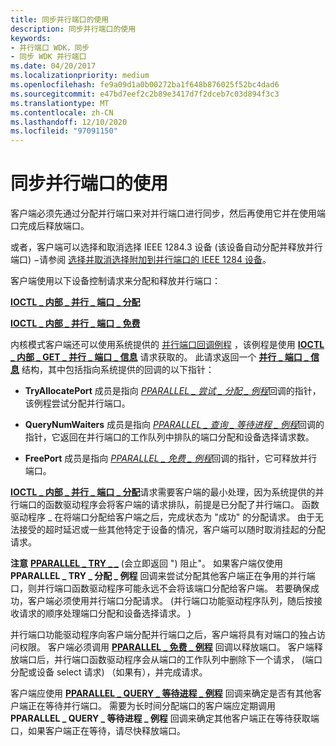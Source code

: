 ```yaml
---
title: 同步并行端口的使用
description: 同步并行端口的使用
keywords:
- 并行端口 WDK，同步
- 同步 WDK 并行端口
ms.date: 04/20/2017
ms.localizationpriority: medium
ms.openlocfilehash: fe9a09d1a0b00272ba1f648b876025f52bc4dad6
ms.sourcegitcommit: e47bd7eef2c2b89e3417d7f2dceb7c03d894f3c3
ms.translationtype: MT
ms.contentlocale: zh-CN
ms.lasthandoff: 12/10/2020
ms.locfileid: "97091150"
---
```

# <a name="synchronizing-the-use-of-a-parallel-port"></a>同步并行端口的使用





客户端必须先通过分配并行端口来对并行端口进行同步，然后再使用它并在使用端口完成后释放端口。

或者，客户端可以选择和取消选择 IEEE 1284.3 设备 (该设备自动分配并释放并行端口) −请参阅 [选择并取消选择附加到并行端口的 IEEE 1284 设备](selecting-and-deselecting-an-ieee-1284-device-attached-to-a-parallel-p.md)。

客户端使用以下设备控制请求来分配和释放并行端口：

[**IOCTL \_ 内部 \_ 并行 \_ 端口 \_ 分配**](/windows-hardware/drivers/ddi/parallel/ni-parallel-ioctl_internal_parallel_port_allocate)

[**IOCTL \_ 内部 \_ 并行 \_ 端口 \_ 免费**](/windows-hardware/drivers/ddi/parallel/ni-parallel-ioctl_internal_parallel_port_free)

内核模式客户端还可以使用系统提供的 [并行端口回调例程](/windows-hardware/drivers/ddi/_parports/) ，该例程是使用 [**IOCTL \_ 内部 \_ GET \_ 并行 \_ 端口 \_ 信息**](/windows-hardware/drivers/ddi/parallel/ni-parallel-ioctl_internal_get_parallel_port_info) 请求获取的。 此请求返回一个 [**并行 \_ 端口 \_ 信息**](/windows-hardware/drivers/ddi/parallel/ns-parallel-_parallel_port_information) 结构，其中包括指向系统提供的回调的以下指针：

-   **TryAllocatePort** 成员是指向 [*PPARALLEL \_ 尝试 \_ 分配 \_ 例程*](/previous-versions/windows/hardware/drivers/ff544550(v=vs.85))回调的指针，该例程尝试分配并行端口。

-   **QueryNumWaiters** 成员是指向 [*PPARALLEL \_ 查询 \_ 等待进程 \_ 例程*](/windows-hardware/drivers/ddi/parallel/nc-parallel-pparallel_query_waiters_routine)回调的指针，它返回在并行端口的工作队列中排队的端口分配和设备选择请求数。

-   **FreePort** 成员是指向 [*PPARALLEL \_ 免费 \_ 例程*](/windows-hardware/drivers/ddi/parallel/nc-parallel-pparallel_free_routine)回调的指针，它可释放并行端口。

[**IOCTL \_ 内部 \_ 并行 \_ 端口 \_ 分配**](/windows-hardware/drivers/ddi/parallel/ni-parallel-ioctl_internal_parallel_port_allocate)请求需要客户端的最小处理，因为系统提供的并行端口的函数驱动程序会将客户端的请求排队，前提是已分配了并行端口。 函数驱动程序 \_ 在将端口分配给客户端之后，完成状态为 "成功" 的分配请求。 由于无法接受的超时延迟或一些其他特定于设备的情况，客户端可以随时取消挂起的分配请求。

**注意**  [**PPARALLEL \_ TRY \_ \_**](/previous-versions/windows/hardware/drivers/ff544550(v=vs.85)) (会立即返回 ") 阻止"。 如果客户端仅使用 **PPARALLEL \_ TRY \_ 分配 \_ 例程** 回调来尝试分配其他客户端正在争用的并行端口，则并行端口函数驱动程序可能永远不会将该端口分配给客户端。 若要确保成功，客户端必须使用并行端口分配请求。  (并行端口功能驱动程序队列，随后按接收请求的顺序处理端口分配和设备选择请求。 ) 

 

并行端口功能驱动程序向客户端分配并行端口之后，客户端将具有对端口的独占访问权限。 客户端必须调用 [**PPARALLEL \_ 免费 \_ 例程**](/windows-hardware/drivers/ddi/parallel/nc-parallel-pparallel_free_routine) 回调以释放端口。 客户端释放端口后，并行端口函数驱动程序会从端口的工作队列中删除下一个请求， (端口分配或设备 select 请求) （如果有），并完成请求。

客户端应使用 [**PPARALLEL \_ QUERY \_ 等待进程 \_ 例程**](/windows-hardware/drivers/ddi/parallel/nc-parallel-pparallel_query_waiters_routine) 回调来确定是否有其他客户端正在等待并行端口。 需要为长时间分配端口的客户端应定期调用 **PPARALLEL \_ QUERY \_ 等待进程 \_ 例程** 回调来确定其他客户端正在等待获取端口，如果客户端正在等待，请尽快释放端口。

 

